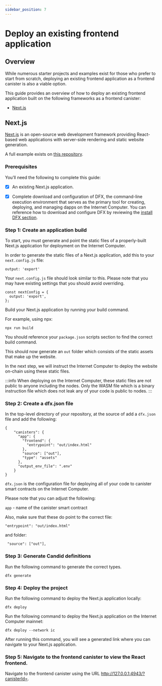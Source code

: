 ```yaml
---
sidebar_position: 7
---
```


# Deploy an existing frontend application

## Overview

While numerous starter projects and examples exist for those who prefer to start from scratch, deploying an existing frontend application as a frontend canister is also a viable option.

This guide provides an overview of how to deploy an existing frontend application built on the following frameworks as a frontend canister:

- [Next.js](#nextjs)

## Next.js

[Next.js](https://nextjs.org/) is an open-source web development framework providing React-based web applications with server-side rendering and static website generation.

A full example exists on [this repository](https://github.com/jennifertrin/nextjsicp).

### Prerequisites

You’ll need the following to complete this guide:

-  [x] An existing Next.js application.

-  [x] Complete download and configuration of DFX, the command-line execution environment that serves as the primary tool for creating, deploying, and managing dapps on the Internet Computer. You can reference how to download and configure DFX by reviewing the [install DFX section](/docs/developer-docs/setup/install/index.mdx).


### Step 1: Create an application build

To start, you must generate and point the static files of a properly-built Next.js application for deployment on the Internet Computer.

In order to generate the static files of a Next.js application, add this to your ```next.config.js``` file:

```
output: 'export'
```

Your ```next.config.js``` file should look similar to this. Please note that you may have existing settings that you should avoid overriding. 

```
const nextConfig = {
  output: 'export',
};
```

Build your Next.js application by running your build command. 

For example, using npx:

```npx run build```

You should reference your ```package.json``` scripts section to find the correct build command. 

This should now generate an ```out``` folder which consists of the static assets that make up the website.

In the next step, we will instruct the Internet Computer to deploy the website on-chain using these static files. 

:::info
When deploying on the Internet Computer, these static files are not public to anyone including the nodes. Only the WASM file which is a binary instruction file which does not leak any of your code is public to nodes. 
:::

### Step 2: Create a dfx.json file

In the top-level directory of your repository, at the source of add a ```dfx.json``` file and add the following:

```
{
    "canisters": {
      "app": {
        "frontend": {
          "entrypoint": "out/index.html"
        },
        "source": ["out"],
        "type": "assets"
      },
      "output_env_file": ".env"
    }
}
```

```dfx.json``` is the configuration file for deploying all of your code to canister smart contracts on the Internet Computer.

Please note that you can adjust the following:

```app``` - name of the canister smart contract

Also, make sure that these do point to the correct file:

```
"entrypoint": "out/index.html"
```

and folder:

```
 "source": ["out"],
```

### Step 3: Generate Candid definitions 

Run the following command to generate the correct types.

```
dfx generate
```

### Step 4: Deploy the project

Run the following command to deploy the Next.js application locally:

```
dfx deploy
```

Run the following command to deploy the Next.js application on the Internet Computer mainnet: 

```
dfx deploy --network ic
```
After running this command, you will see a generated link where you can navigate to your Next.js application. 

### Step 5: Navigate to the frontend canister to view the React frontend.

Navigate to the frontend canister using the URL http://127.0.0.1:4943/?canisterId=<canister-id>.
